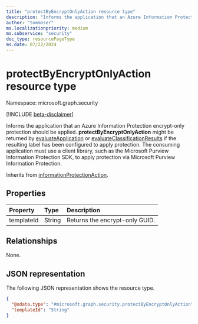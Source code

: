 ```yaml
---
title: "protectByEncryptOnlyAction resource type"
description: "Informs the application that an Azure Information Protection encrypt-only protection should be applied."
author: "tommoser"
ms.localizationpriority: medium
ms.subservice: "security"
doc_type: resourcePageType
ms.date: 07/22/2024
---
```


# protectByEncryptOnlyAction resource type

Namespace: microsoft.graph.security

[!INCLUDE [beta-disclaimer](../../includes/beta-disclaimer.md)]

Informs the application that an Azure Information Protection encrypt-only protection should be applied. **protectByEncryptOnlyAction** might be returned by [evaluateApplication](../api/security-sensitivitylabel-evaluateapplication.md) or [evaluateClassificationResults](../api/security-sensitivitylabel-evaluateclassificationresults.md) if the resulting label has been configured to apply protection. The consuming application must use a client library, such as the Microsoft Purview Information Protection SDK, to apply protection via Microsoft Purview Information Protection.

Inherits from [informationProtectionAction](../resources/security-informationprotectionaction.md).

## Properties
| Property   | Type   | Description                               |
| :--------- | :----- | :---------------------------------------- |
| templateId | String | Returns the encrypt-only GUID. |

## Relationships
None.

## JSON representation
The following JSON representation shows the resource type.
<!-- {
  "blockType": "resource",
  "@odata.type": "microsoft.graph.security.protectByEncryptOnlyAction"
}
-->
``` json
{
  "@odata.type": "#microsoft.graph.security.protectByEncryptOnlyAction",
  "templateId": "String"
}
```

